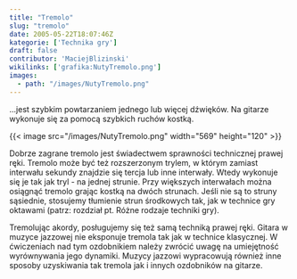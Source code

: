 ```yaml
---
title: "Tremolo"
slug: "tremolo"
date: 2005-05-22T18:07:46Z
kategorie: ['Technika gry']
draft: false
contributor: 'MaciejBlizinski'
wikilinks: ['grafika:NutyTremolo.png']
images:
  - path: "/images/NutyTremolo.png"
---
```

...jest szybkim powtarzaniem jednego lub więcej dźwięków. Na gitarze
wykonuje się za pomocą szybkich ruchów kostką.

{{< image src="/images/NutyTremolo.png" width="569" height="120" >}}

Dobrze zagrane tremolo jest świadectwem sprawności technicznej prawej
ręki. Tremolo może być też rozszerzonym trylem, w którym zamiast
interwału sekundy znajdzie się tercja lub inne interwały. Wtedy wykonuje
się je tak jak tryl - na jednej strunie. Przy większych interwałach
można osiągnąć tremolo grając kostką na dwóch strunach. Jeśli nie są to
struny sąsiednie, stosujemy tłumienie strun środkowych tak, jak w
technice gry oktawami (patrz: rozdział pt. Różne rodzaje techniki gry).

Tremolując akordy, posługujemy się też samą techniką prawej ręki. Gitara
w muzyce jazzowej nie eksponuje tremola tak jak w technice klasycznej. W
ćwiczeniach nad tym ozdobnikiem należy zwrócić uwagę na umiejętność
wyrównywania jego dynamiki. Muzycy jazzowi wypracowują również inne
sposoby uzyskiwania tak tremola jak i innych ozdobników na gitarze.

